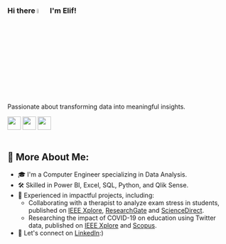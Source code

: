 ### Hi there <img src="https://media.giphy.com/media/hvRJCLFzcasrR4ia7z/giphy.gif" width="5%"></a> I'm Elif! 

Passionate about transforming data into meaningful insights.


<div id="badges" align="left">
   <a href="mailto:elifberraa@gmail.com">
      <img src="https://img.shields.io/static/v1?message=Gmail&logo=gmail&label=&color=D14836&logoColor=white&labelColor=&style=for-the-badge" height=30></a>
   <a href="https://www.linkedin.com/in/elif-berra-erik/">
      <img src="https://img.shields.io/static/v1?message=LinkedIn&logo=linkedin&label=&color=0077B5&logoColor=white&labelColor=&style=for-the-badge" height=30></a> 
   <a href="https://medium.com/@elifberraa/">
      <img src="https://img.shields.io/badge/medium-%2312100E.svg?&style=for-the-badge&logo=medium&logoColor=white" height=30></a> 
</div>

<br>

## 🧐 More About Me:
- 🎓 I'm a Computer Engineer specializing in Data Analysis.
- 🛠️ Skilled in Power BI, Excel, SQL, Python, and Qlik Sense.
- 🌟 Experienced in impactful projects, including:
  - Collaborating with a therapist to analyze exam stress in students, published on [IEEE Xplore](https://ieeexplore.ieee.org/document/9925379), [ResearchGate](https://www.researchgate.net/publication/371489377_Investigating_the_effects_of_stress_on_achievement_BIOSTRESS_dataset) and [ScienceDirect](https://www.sciencedirect.com/science/article/pii/S235234092300416X?via%3Dihub).
  - Researching the impact of COVID-19 on education using Twitter data, published on [IEEE Xplore](https://ieeexplore.ieee.org/document/9925379) and [Scopus](https://www.scopus.com/record/display.uri?eid=2-s2.0-85142745700&origin=inward&txGid=10c23c49f824bc9836879a6ce32159ec).
- 💬 Let's connect on [LinkedIn](https://www.linkedin.com/in/elif-berra-erik/):)
<br>
